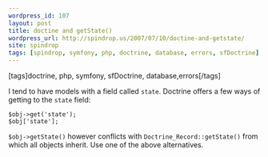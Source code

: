 ```yaml
---
wordpress_id: 107
layout: post
title: doctine and getState()
wordpress_url: http://spindrop.us/2007/07/10/doctine-and-getstate/
site: spindrop
tags: [spindrop, symfony, php, doctrine, database, errors, sfDoctrine]
---
```

[tags]doctrine, php, symfony, sfDoctrine, database,errors[/tags]


I tend to have models with a field called `state`.  Doctrine offers a few ways of getting to the `state` field:

	$obj->get('state');
	$obj['state'];

`$obj->getState()` however conflicts with `Doctrine_Record::getState()` from which all objects inherit.  Use one of the above alternatives.
